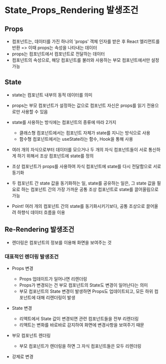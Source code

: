 # State_Props_Rendering 발생조건

## Props
- 컴포넌트는, 데이터를 가진 하나의 'props' 객체 인자를 받은 후 React 엘리먼트를 반환 => 이때 props는 속성을 나타내는 데이터
- props는 컴포넌트에서 컴포넌트로 전달하는 데이터
- 컴포넌트의 속성으로, 해당 컴포넌트를 불러와 사용하는 부모 컴포넌트에서만 설정 가능

## State
- state는 컴포넌트 내부의 동적 데이터를 의미
- props는 부모 컴포넌트가 설정하는 값으로 컴포넌트 자신은 props를 읽기 전용으로만 사용할 수 있음
- state를 사용하는 방식에는 컴포넌트의 종류에 따라 2가지
  * 클래스형 컴포넌트에서는 컴포넌트 자체가 state를 지니는 방식으로 사용
  * 함수형 컴포넌트에서는 useState라는 함수, Hook을 통해 사용

- 여러 개의 자식으로부터 데이터를 모으거나 두 개의 자식 컴포넌트들이 서로 통신하게 하기 위해서 조상 컴포넌트에 state를 정의
- 조상 컴포넌트가 props를 사용하여 자식 컴포넌트에 state를 다시 전달함으로 서로 동기화
- 두 컴포넌트 간 state 값을 동기화하는 일, state를 공유하는 일은, 그 state 값을 필요로 하는 컴포넌트 간의 가장 가까운 공통 조상 컴포넌트로 state를 끌어올림으로 가능
- Point! 여러 개의 컴포넌트 간의 state를 동기화시키기보다, 공통 조상으로 끌어올려 하향식 데이터 흐름을 이용

## Re-Rendering 발생조건
- 렌더링은 컴포넌트의 정보를 이용해 화면을 보여주는 것

### 대표적인 렌더링 발생조건
- Props 변경
  * Props 업데이트가 일어나면 리렌더링
  * Props가 변경되는 건 부모 컴포넌트의 State도 변경이 일어난다는 의미
  * 부모 컴포넌트의 State 변경이 발생하면 Props도 업데이트되고, 모든 하위 컴포넌트에 대해 리렌더링이 발생

- State 변경
  * 리액트에서 State 값이 변경되면 관련 컴포넌트들을 전부 리렌더링
  * 리액트는 변화를 바로바로 감지하여 화면에 변경사항을 보여주기 때문

- 부모 컴포넌트 렌더링
  * 부모 컴포넌트가 렌더링을 하면 그 자식 컴포넌트들은 모두 리렌더링

- 강제로 변경
